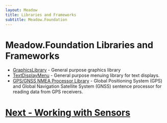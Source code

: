 ```yaml
---
layout: Meadow
title: Libraries and Frameworks
subtitle: Meadow.Foundation
---
```


# Meadow.Foundation Libraries and Frameworks

* [GraphicsLibrary](/docs/api/Meadow.Foundation/Meadow.Foundation.Graphics.GraphicsLibrary.html) - General purpose graphics library 
* [TextDisplayMenu](/docs/api/Meadow.Foundation/Meadow.Foundation.Displays.TextDisplayMenu.html) - General purpose menuing library for text displays.
* [GPS/GNSS NMEA Processor Library](/Meadow/Meadow.Foundation/Libraries_and_Frameworks/Gps_Gnss_Nmea_Processor/) - Global Positioning System (GPS) and Global Navigation Satellite System (GNSS) sentence processor for reading data from GPS receivers.


# [Next - Working with Sensors](/Meadow/Meadow.Foundation/Working_with_Sensors/)